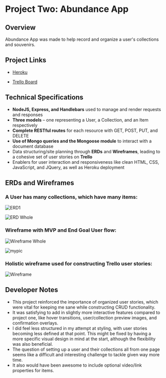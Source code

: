 # Project Two: Abundance App

## Overview

Abundance App was made to help record and organize a user's collections and souvenirs.

## Project Links

- [Heroku](https://rocky-lowlands-30178.herokuapp.com/)

- [Trello Board](https://trello.com/b/EcCBlL1M/collector-help-app)

## Technical Specifications

- __NodeJS, Express, and Handlebars__ used to manage and render requests and responses
- __Three models__ – one representing a User, a Collection, and an Item respectively
- __Complete RESTful routes__ for each resource with GET, POST, PUT, and DELETE
- __Use of Mongo queries and the Mongoose module__ to interact with a document database
- Data structuring/site planning through __ERDs__ and __Wireframes__, leading to a cohesive set of user stories on __Trello__
- Enablers for user interaction and responsiveness like clean HTML, CSS, JavaScript, and JQuery, as well as Heroku deployment

## ERDs and Wireframes


### A User has many collections, which have many items:

![ERD1](https://78.media.tumblr.com/02f45c636739f1cfae78438de0147bfd/tumblr_pfm7x2rMSG1uj0ljmo1_1280.jpg)

![ERD Whole](https://78.media.tumblr.com/eccc049fd4a5738005b28519e365e779/tumblr_pfm7x2rMSG1uj0ljmo7_1280.jpg)

### Wireframe with MVP and End Goal User flow:

![Wireframe Whole](https://66.media.tumblr.com/125e645cbba4b18e268dbc6d66a6a8af/tumblr_pfm7x2rMSG1uj0ljmo8_r1_1280.jpg)

![mypic](./IMG_sjgkdf.jeg)

### Holistic wireframe used for constructing Trello user stories:

![Wireframe](https://66.media.tumblr.com/7804cd17f7b588851e98719ec6a15281/tumblr_pfm7x2rMSG1uj0ljmo2_1280.jpg)

## Developer Notes

- This project reinforced the importance of organized user stories, which were vital for keeping me sane while constructing CRUD functionality.
- It was satisfying to add in slightly more interactive features compared to project one, like hover transitions, user/collection preview images, and confirmation overlays. 
- I did feel less structured in my attempt at styling, with user stories becoming less defined at that point. This might be fixed by having a more specific visual design in mind at the start, although the flexibility was also beneficial. 
- The question of setting up a user and their collections all from one page seems like a difficult and interesting challenge to tackle given way more time.
- It also would have been awesome to include optional video/link properties for items.